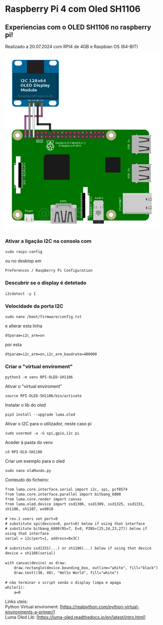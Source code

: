 # Raspberry Pi 4 com Oled SH1106

## Experiencias com o OLED SH1106 no raspberry pi!
Realizado a 20.07.2024 com RPI4 de 4GB e Raspbian OS (64-BIT)

![Esquema de ligações do display ao Raspberry pi 4](https://github.com/jagsilva/RaspberryPiOled/blob/main/i2c_oled_128x64_raspberry_pi_wiring.png?raw=true)

### Ativar a ligação I2C na consola com
 ```
sudo raspi-config
```
ou no desktop em
```
Preferences / Raspberry Pi Configuration
```


### Descubrir se o display é detetado
```
i2cdetect -y 1
```


### Velocidade da porta I2C
``` 
sudo nano /boot/firmware/config.txt
```

e alterar esta linha
``` 
dtparam=i2c_arm=on
```

por esta 
```
dtparam=i2c_arm=on,i2c_arm_baudrate=400000
```

### Criar o "virtual enviroment"
```
python3 -m venv RPI-OLED-SH1106
```

Ativar o "virtual enviroment"
```
source RPI-OLED-SH1106/bin/activate
```

Instalar o lib do oled
```
pip3 install --upgrade luma.oled
```

Ativar o I2C para o utilizador, neste caso pi
```
sudo usermod -a -G spi,gpio,i2c pi
```

Aceder à pasta do venv
```
cd RPI-OLD-SH1106
```

Criar um exemplo para o oled
```
sudo nano olaMundo.py
```

Conteudo do ficheiro:
```
from luma.core.interface.serial import i2c, spi, pcf8574
from luma.core.interface.parallel import bitbang_6800
from luma.core.render import canvas
from luma.oled.device import ssd1306, ssd1309, ssd1325, ssd1331, sh1106, sh1107, ws0010

# rev.1 users set port=0
# substitute spi(device=0, port=0) below if using that interface
# substitute bitbang_6800(RS=7, E=8, PINS=[25,24,23,27]) below if using that interface
serial = i2c(port=1, address=0x3C)

# substitute ssd1331(...) or sh1106(...) below if using that device
device = sh1106(serial)

with canvas(device) as draw:
    draw.rectangle(device.bounding_box, outline="white", fill="black")
    draw.text((30, 40), "Hello World", fill="white")

# não terminar o script senão o display limpa e apaga
while(1):
	a=0
```

Links uteis:  
Python Virtual enviroment: [https://realpython.com/python-virtual-environments-a-primer/]  
Luma Oled Lib: [https://luma-oled.readthedocs.io/en/latest/intro.html]
